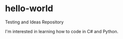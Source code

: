 # hello-world
Testing and Ideas Repository

I'm interested in learning how to code in C# and Python. 
